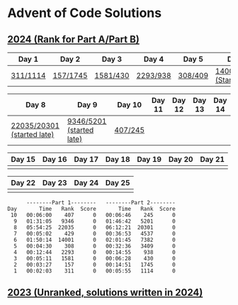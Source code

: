 # Advent of Code Solutions

## [2024 (Rank for Part A/Part B)](./aoc2024)

| Day 1 | Day 2 | Day 3 | Day 4 | Day 5 | Day 6 | Day 7 | 
|-------|-------|-------|-------|-------|-------|-------|
| [311/1114](aoc2024/day1.py) | [157/1745](aoc2024/day2.py) | [1581/430](aoc2024/day3.py) | [2293/938](aoc2024/day4.py) | [308/409](aoc2024/day5.py) | [14001/7382 (Started late)](aoc2024/day6.py) | [429/4537](aoc2024/day7.py)

| Day 8 | Day 9 | Day 10 | Day 11 | Day 12 | Day 13 | Day 14 |
|-------|-------|--------|--------|--------|--------|--------|
| [22035/20301 (started late)](aoc2024/day8.py)| [9346/5201 (started late)](aoc2024/day9.py) | [407/245](aoc2024/day10.py) |

| Day 15 | Day 16 | Day 17 | Day 18 | Day 19 | Day 20 | Day 21 |
|--------|--------|--------|--------|--------|--------|--------|
| |

| Day 22 | Day 23 | Day 24 | Day 25 |
|--------|--------|--------|--------|
| |

```
      --------Part 1--------   --------Part 2--------
Day       Time   Rank  Score       Time   Rank  Score
 10   00:06:00    407      0   00:06:46    245      0
  9   01:31:05   9346      0   01:46:42   5201      0
  8   05:54:25  22035      0   06:12:21  20301      0
  7   00:05:02    429      0   00:36:53   4537      0
  6   01:50:14  14001      0   02:01:45   7382      0
  5   00:04:30    308      0   00:32:36   3409      0
  4   00:12:44   2293      0   00:14:55    938      0
  3   00:05:11   1581      0   00:06:28    430      0
  2   00:03:27    157      0   00:14:51   1745      0
  1   00:02:03    311      0   00:05:55   1114      0
```

## [2023 (Unranked, solutions written in 2024)](./aoc2023)

